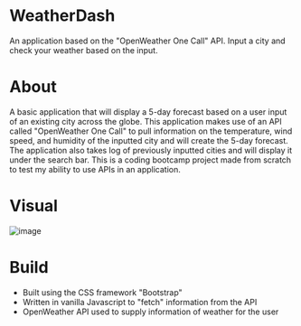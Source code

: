 # WeatherDash
An application based on the "OpenWeather One Call" API. Input a city and check your weather based on the input. 

# About
A basic application that will display a 5-day forecast based on a user input of an existing city across the globe. This application makes use of an API called "OpenWeather One Call" to pull information on the temperature, wind speed, and humidity of the inputted city and will create the 5-day forecast. The application also takes log of previously inputted cities and will display it under the search bar. This is a coding bootcamp project made from scratch to test my ability to use APIs in an application.

# Visual
![image](https://user-images.githubusercontent.com/105891447/184702189-77dbccc0-ee5c-4176-8c3b-bd56c2d98d5f.png)


# Build
- Built using the CSS framework "Bootstrap"
- Written in vanilla Javascript to "fetch" information from the API
- OpenWeather API used to supply information of weather for the user 
